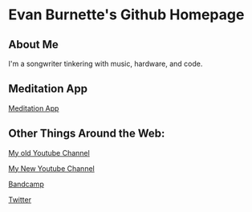# Evan Burnette's Github Homepage

## About Me
I'm a songwriter tinkering with music, hardware, and code.

## Meditation App
[Meditation App](evanburnette.github.io/meditationApp)

## Other Things Around the Web:
[My old Youtube Channel](www.Youtube.com/user/EvanBurnettemusic2)

[My New Youtube Channel](https://www.Youtube.com/user/EvanBurnettemusic)

[Bandcamp](https://evanburnettemusic.bandcamp.com)

[Twitter](https://twitter.com/emburnette)

##
